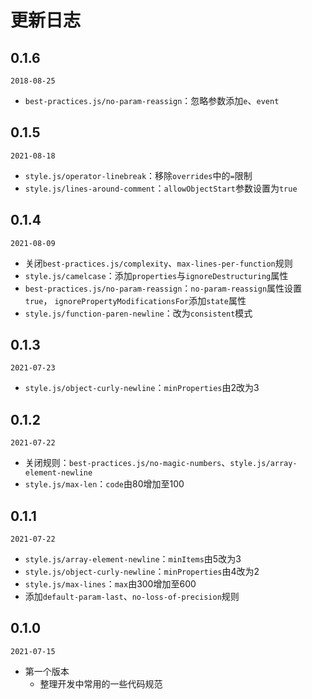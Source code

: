 # 更新日志


## 0.1.6
`2018-08-25`
- `best-practices.js/no-param-reassign`：忽略参数添加`e`、`event`

## 0.1.5
`2021-08-18`
- `style.js/operator-linebreak`：移除`overrides`中的`=`限制
- `style.js/lines-around-comment`：`allowObjectStart`参数设置为`true`

## 0.1.4
`2021-08-09`
- 关闭`best-practices.js/complexity`、`max-lines-per-function`规则
- `style.js/camelcase`：添加`properties`与`ignoreDestructuring`属性
- `best-practices.js/no-param-reassign`：`no-param-reassign`属性设置`true`，
  `ignorePropertyModificationsFor`添加`state`属性
- `style.js/function-paren-newline`：改为`consistent`模式

## 0.1.3
`2021-07-23`
- `style.js/object-curly-newline`：`minProperties`由2改为3

## 0.1.2
`2021-07-22`
- 关闭规则：`best-practices.js/no-magic-numbers`、`style.js/array-element-newline`
- `style.js/max-len`：`code`由80增加至100

## 0.1.1
`2021-07-22`
- `style.js/array-element-newline`：`minItems`由5改为3
- `style.js/object-curly-newline`：`minProperties`由4改为2
- `style.js/max-lines`：`max`由300增加至600
- 添加`default-param-last`、`no-loss-of-precision`规则

## 0.1.0
`2021-07-15`
- 第一个版本
  - 整理开发中常用的一些代码规范
